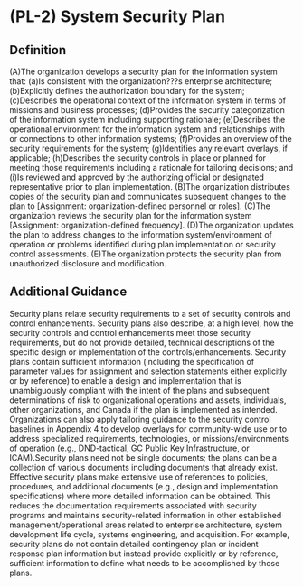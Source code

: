 
# (PL-2) System Security Plan

## Definition

(A)The organization develops a security plan for the information system that:
(a)Is consistent with the organization???s enterprise architecture;
(b)Explicitly defines the authorization boundary for the system;
(c)Describes the operational context of the information system in terms of missions and business processes;
(d)Provides the security categorization of the information system including supporting rationale;
(e)Describes the operational environment for the information system and relationships with or connections to other information systems;
(f)Provides an overview of the security requirements for the system;
(g)Identifies any relevant overlays, if applicable;
(h)Describes the security controls in place or planned for meeting those requirements including a rationale for tailoring decisions; and
(i)Is reviewed and approved by the authorizing official or designated representative prior to plan implementation.
(B)The organization distributes copies of the security plan and communicates subsequent changes to the plan to [Assignment: organization-defined personnel or roles].
(C)The organization reviews the security plan for the information system [Assignment: organization-defined frequency].
(D)The organization updates the plan to address changes to the information system/environment of operation or problems identified during plan implementation or security control assessments.
(E)The organization protects the security plan from unauthorized disclosure and modification.

## Additional Guidance

Security plans relate security requirements to a set of security controls and control enhancements. Security plans also describe, at a high level, how the security controls and control enhancements meet those security requirements, but do not provide detailed, technical descriptions of the specific design or implementation of the controls/enhancements. Security plans contain sufficient information (including the specification of parameter values for assignment and selection statements either explicitly or by reference) to enable a design and implementation that is unambiguously compliant with the intent of the plans and subsequent determinations of risk to organizational operations and assets, individuals, other organizations, and Canada if the plan is implemented as intended. Organizations can also apply tailoring guidance to the security control baselines in Appendix 4 to develop overlays for community-wide use or to address specialized requirements, technologies, or missions/environments of operation (e.g., DND-tactical, GC Public Key Infrastructure, or ICAM).Security plans need not be single documents; the plans can be a collection of various documents including documents that already exist. Effective security plans make extensive use of references to policies, procedures, and additional documents (e.g., design and implementation specifications) where more detailed information can be obtained. This reduces the documentation requirements associated with security programs and maintains security-related information in other established management/operational areas related to enterprise architecture, system development life cycle, systems engineering, and acquisition. For example, security plans do not contain detailed contingency plan or incident response plan information but instead provide explicitly or by reference, sufficient information to define what needs to be accomplished by those plans.
